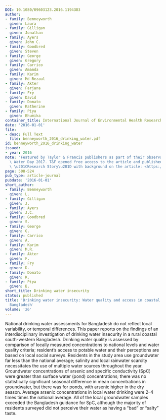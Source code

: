 ```yaml
---
DOI: 10.1080/09603123.2016.1194383
author:
- family: Benneyworth
  given: Laura
- family: Gilligan
  given: Jonathan
- family: Ayers
  given: John C.
- family: Goodbred
  given: Steven
- family: George
  given: Gregory
- family: Carrico
  given: Amanda
- family: Karim
  given: Md Rezaul
- family: Akter
  given: Farjana
- family: Fry
  given: David
- family: Donato
  given: Katherine
- family: Piya
  given: Bhumika
container_title: International Journal of Environmental Health Research
date: '2016-01-01'
file:
- desc: Full Text
  file: benneyworth_2016_drinking_water.pdf
id: benneyworth_2016_drinking_water
issued:
- year: 2016
note: "Featured by Taylor & Francis publishers as part of their observance of World\
  \ Water Day 2017. T&F opened free access to the article and published an accompanying\
  \ \u201CResearch Story\u201D with background on the article: <https://web.archive.org/web/20170915110349/http://authorservices.taylorandfrancis.com/world-water-day-2017-2/>."
page: 508-524
pub_type: article-journal
pubdate: '2016-01-01'
short_author:
- family: Benneyworth
  given: L.
- family: Gilligan
  given: J.
- family: Ayers
  given: J.C.
- family: Goodbred
  given: S.
- family: George
  given: G.
- family: Carrico
  given: A.
- family: Karim
  given: M.R.
- family: Akter
  given: F.
- family: Fry
  given: D.
- family: Donato
  given: K.
- family: Piya
  given: B.
short_title: Drinking water insecurity
status: published
title: 'Drinking water insecurity: Water quality and access in coastal south-western
  Bangladesh'
volume: '26'
---
```

National drinking water assessments for Bangladesh do not reflect local variability, or temporal differences. This paper reports on the findings of an interdisciplinary investigation of drinking water insecurity in a rural coastal south-western Bangladesh. Drinking water quality is assessed by comparison of locally measured concentrations to national levels and water quality criteria; resident&#8217;s access to potable water and their perceptions are based on local social surveys. Residents in the study area use groundwater far less than the national average; salinity and local rainwater scarcity necessitates the use of multiple water sources throughout the year. Groundwater concentrations of arsenic and specific conductivity (SpC) were greater than surface water (pond) concentrations; there was no statistically significant seasonal difference in mean concentrations in groundwater, but there was for ponds, with arsenic higher in the dry season. Average arsenic concentrations in local water drinking were 2&#8211;4 times times the national average. All of the local groundwater samples exceeded the Bangladesh guidance for SpC, although the majority of residents surveyed did not perceive their water as having a &#8220;bad&#8221; or &#8220;salty&#8221; taste.
